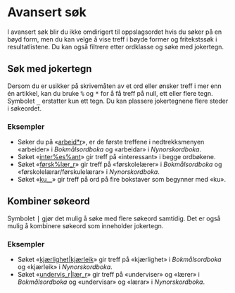 
# Avansert søk
I avansert søk blir du ikke omdirigert til oppslagsordet hvis du søker på en bøyd form, men du kan velge å vise treff i bøyde former og fritekstssøk i resultatlistene. Du kan også filtrere etter ordklasse og søke med jokertegn.

## Søk med jokertegn

Dersom du er usikker på skrivemåten av et ord eller ønsker treff i mer enn én artikkel, kan du bruke <kbd>%</kbd> og <kbd>\*</kbd> for å få treff på null, ett eller flere tegn. Symbolet <kbd>\_</kbd> erstatter kun ett tegn. Du kan plassere jokertegnene flere steder i søkeordet.

### Eksempler

*   Søker du på «[arbeid\*r](https://ordbokene.no/nob/search?q=arbeid*r&dict=bm,nn&scope=eif)», er de første treffene i nedtrekksmenyen «arbeider» i _Bokmålsordboka_ og «arbeidar» i _Nynorskordboka_.
*   Søket «[inter%es%ant](https://ordbokene.no/nob/search?q=inter%25es%25ant&dict=bm,nn&scope=eif)» gir treff på «interessant» i begge ordbøkene.
*   Søket «[førsk%lær\_r](https://ordbokene.no/nob/search?q=f%C3%B8rsk%l%C3%A6r_r&dict=bm,nn&scope=eif)» gir treff på «førskolelærer» i _Bokmålsordboka_ og «førskolelærar/førskulelærar» i _Nynorskordboka_.
*   Søket «[ku\_\_](https://ordbokene.no/nob/search?q=ku__&dict=bm,nn&scope=eif)» gir treff på ord på fire bokstaver som begynner med «ku».

## Kombiner søkeord

Symbolet <kbd>|</kbd> gjør det mulig å søke med flere søkeord samtidig. Det er også mulig å kombinere søkeord som inneholder jokertegn.

### Eksempler

*   Søket «[kjærlighet|kjærleik](https://ordbokene.no/nob/bm,nn/kj%C3%A6rlighet%7Ckj%C3%A6rleik)» gir treff på «kjærlighet» i _Bokmålsordboka_ og «kjærleik» i _Nynorskordboka_.
*   Søket «[undervis_r|lær_r](https://ordbokene.no/nob/search?q=undervis_r|l%C3%A6r_r&dict=bm,nn&scope=eif)» gir treff på «underviser» og «lærer» i _Bokmålsordboka_ og «undervisar» og «lærar» i _Nynorskordboka_.